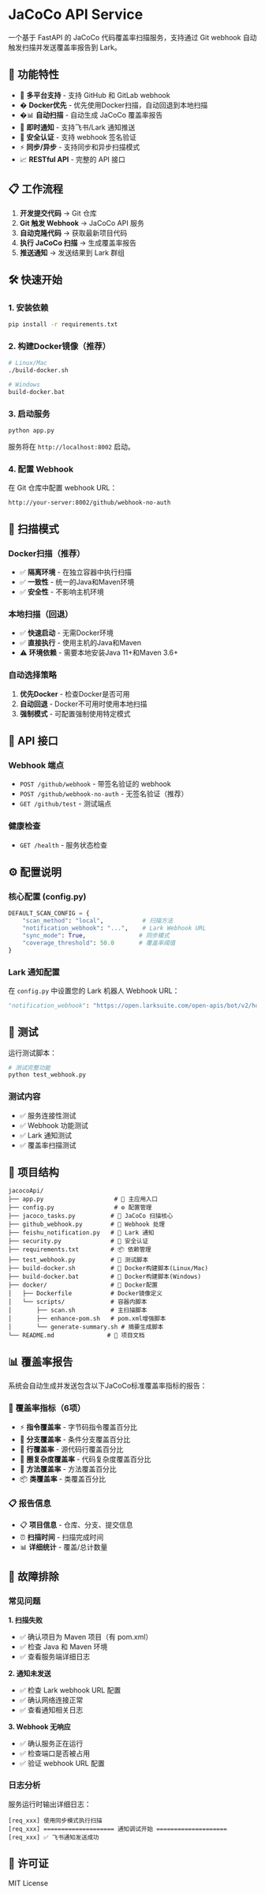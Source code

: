 # JaCoCo API Service

一个基于 FastAPI 的 JaCoCo 代码覆盖率扫描服务，支持通过 Git webhook 自动触发扫描并发送覆盖率报告到 Lark。

## 🚀 功能特性

- 🔄 **多平台支持** - 支持 GitHub 和 GitLab webhook
- � **Docker优先** - 优先使用Docker扫描，自动回退到本地扫描
- �📊 **自动扫描** - 自动生成 JaCoCo 覆盖率报告
- 🔔 **即时通知** - 支持飞书/Lark 通知推送
- 🔐 **安全认证** - 支持 webhook 签名验证
- ⚡ **同步/异步** - 支持同步和异步扫描模式
- 📈 **RESTful API** - 完整的 API 接口

## 📋 工作流程

1. **开发提交代码** → Git 仓库
2. **Git 触发 Webhook** → JaCoCo API 服务
3. **自动克隆代码** → 获取最新项目代码
4. **执行 JaCoCo 扫描** → 生成覆盖率报告
5. **推送通知** → 发送结果到 Lark 群组

## 🛠️ 快速开始

### 1. 安装依赖

```bash
pip install -r requirements.txt
```

### 2. 构建Docker镜像（推荐）

```bash
# Linux/Mac
./build-docker.sh

# Windows
build-docker.bat
```

### 3. 启动服务

```bash
python app.py
```

服务将在 `http://localhost:8002` 启动。

### 4. 配置 Webhook

在 Git 仓库中配置 webhook URL：

```text
http://your-server:8002/github/webhook-no-auth
```

## 🐳 扫描模式

### Docker扫描（推荐）
- ✅ **隔离环境** - 在独立容器中执行扫描
- ✅ **一致性** - 统一的Java和Maven环境
- ✅ **安全性** - 不影响主机环境

### 本地扫描（回退）
- ✅ **快速启动** - 无需Docker环境
- ✅ **直接执行** - 使用主机的Java和Maven
- ⚠️ **环境依赖** - 需要本地安装Java 11+和Maven 3.6+

### 自动选择策略
1. **优先Docker** - 检查Docker是否可用
2. **自动回退** - Docker不可用时使用本地扫描
3. **强制模式** - 可配置强制使用特定模式

## 📡 API 接口

### Webhook 端点
- `POST /github/webhook` - 带签名验证的 webhook
- `POST /github/webhook-no-auth` - 无签名验证（推荐）
- `GET /github/test` - 测试端点

### 健康检查
- `GET /health` - 服务状态检查

## ⚙️ 配置说明

### 核心配置 (config.py)

```python
DEFAULT_SCAN_CONFIG = {
    "scan_method": "local",           # 扫描方法
    "notification_webhook": "...",    # Lark Webhook URL
    "sync_mode": True,               # 同步模式
    "coverage_threshold": 50.0       # 覆盖率阈值
}
```

### Lark 通知配置

在 `config.py` 中设置您的 Lark 机器人 Webhook URL：
```python
"notification_webhook": "https://open.larksuite.com/open-apis/bot/v2/hook/YOUR_WEBHOOK_ID"
```

## 🧪 测试

运行测试脚本：

```bash
# 测试完整功能
python test_webhook.py
```

### 测试内容
- ✅ 服务连接性测试
- ✅ Webhook 功能测试
- ✅ Lark 通知测试
- ✅ 覆盖率扫描测试

## 📁 项目结构

```text
jacocoApi/
├── app.py                    # 🚀 主应用入口
├── config.py                 # ⚙️ 配置管理
├── jacoco_tasks.py          # 🔧 JaCoCo 扫描核心
├── github_webhook.py        # 🔗 Webhook 处理
├── feishu_notification.py   # 📱 Lark 通知
├── security.py              # 🔐 安全认证
├── requirements.txt         # 📦 依赖管理
├── test_webhook.py          # 🧪 测试脚本
├── build-docker.sh          # 🐳 Docker构建脚本(Linux/Mac)
├── build-docker.bat         # 🐳 Docker构建脚本(Windows)
├── docker/                  # 🐳 Docker配置
│   ├── Dockerfile           # Docker镜像定义
│   └── scripts/             # 容器内脚本
│       ├── scan.sh          # 主扫描脚本
│       ├── enhance-pom.sh   # pom.xml增强脚本
│       └── generate-summary.sh # 摘要生成脚本
└── README.md               # 📖 项目文档
```

## 📊 覆盖率报告

系统会自动生成并发送包含以下JaCoCo标准覆盖率指标的报告：

### 🎯 **覆盖率指标（6项）**
- ⚡ **指令覆盖率** - 字节码指令覆盖百分比
- 🌿 **分支覆盖率** - 条件分支覆盖百分比
- 🎯 **行覆盖率** - 源代码行覆盖百分比
- 🔄 **圈复杂度覆盖率** - 代码复杂度覆盖百分比
- 🔧 **方法覆盖率** - 方法覆盖百分比
- 📦 **类覆盖率** - 类覆盖百分比

### 📋 **报告信息**
- 📋 **项目信息** - 仓库、分支、提交信息
- ⏰ **扫描时间** - 扫描完成时间
- 📊 **详细统计** - 覆盖/总计数量

## 🔧 故障排除

### 常见问题

**1. 扫描失败**
- ✅ 确认项目为 Maven 项目（有 pom.xml）
- ✅ 检查 Java 和 Maven 环境
- ✅ 查看服务端详细日志

**2. 通知未发送**
- ✅ 检查 Lark webhook URL 配置
- ✅ 确认网络连接正常
- ✅ 查看通知相关日志

**3. Webhook 无响应**
- ✅ 确认服务正在运行
- ✅ 检查端口是否被占用
- ✅ 验证 webhook URL 配置

### 日志分析

服务运行时输出详细日志：
```
[req_xxx] 使用同步模式执行扫描
[req_xxx] ==================== 通知调试开始 ====================
[req_xxx] ✅ 飞书通知发送成功
```

## 📄 许可证

MIT License
